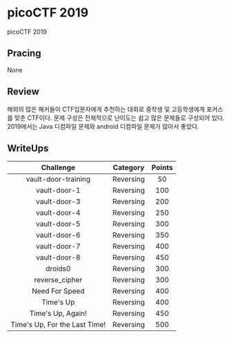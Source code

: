 # picoCTF 2019
picoCTF 2019

## Pracing
None

## Review
해외의 많은 해커들이 CTF입문자에게 추천하는 대회로 중학생 및 고등학생에게 포커스를 맞춘 CTF이다. 문제 구성은 전체적으로 난이도는 쉽고 많은 문제들로 구성되어 있다. 2019에서는 Java 디컴파일 문제와 android 디컴파일 문제가 많아서 좋았다.

## WriteUps
| Challenge | Category | Points |
|:-:|:-:|:-:|
| vault-door-training | Reversing | 50 |
| vault-door-1 | Reversing | 100 |
| vault-door-3 | Reversing | 200 |
| vault-door-4 | Reversing | 250 |
| vault-door-5 | Reversing | 300 |
| vault-door-6 | Reversing | 350 |
| vault-door-7 | Reversing | 400 |
| vault-door-8 | Reversing | 450 |
| droids0 | Reversing | 300 |
| reverse_cipher | Reversing | 300 |
| Need For Speed | Reversing | 400 |
| Time's Up | Reversing | 400 |
| Time's Up, Again! | Reversing | 450 |
| Time's Up, For the Last Time! | Reversing | 500 |
